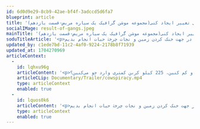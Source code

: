 ```yaml
---
id: 6d0d9e29-8cb9-42ae-bf4f-3adccd5d6fa7
blueprint: article
title: 'تو می‌تونی تغییر ایجاد کنی(مجموعه موشن گرافیک یک سیاره مریض-قسمت یازدهم)'
socialIMage: result-of-gangs.jpeg
mainTitle: 'تو می‌تونی تغییر ایجاد کنی(مجموعه موشن گرافیک یک سیاره مریض-قسمت یازدهم)'
soduTitleArticle: '<p>شاید یه نفری نتونیم جلوی تغییر اقلیم و گرمایش زمین رو بگیریم، اما با آگاه کردن حتی یک نفر درباره‌ی وقایعی که داره اتفاق میوفته، می‌تونیم تغییری در جهت خنک کردن زمین و نجات چرخۀ حیات انجام بدیم.</p><p>اولین قدم فهمیدن چیزیه که بهش می‌گن رد پای کربن! رد پای کربن مقدار گاز دی‌اکسیدکربنیه که ما به طور مستقیم یا غیر مستقیم وارد هوا می‌کنیم.</p>'
updated_by: c1ede7bd-11c2-4af0-9224-2178b8f71939
updated_at: 1704270969
articleContext:
  -
    id: lqhxu96g
    articleContent: '<p>روح‌تون هم خبر نداره اگه از لامپ‌های کم مصرف استفاده کنین، به ازای هر یه دونه لامپ، سالی 225 کیلو کمتر کربن تولید می‌شه! پس نباید از خیر یه لامپ هم بگذریم. یا می‌دونید اگه توی تابستون یا زمستون هر دو درجه‌ای که دمای خونه‌تون رو تغییر بدین و کم کنین، 225 کیلو کربن کمتری وارد جو می‌کنین؟</p><p>احتمالا این رو هم نمی‌دونید که با استفاده از حمل و نقل عمومی چقدر می‌تونید در مصرف سوخت صرفه جویی کنین. این طور بگم: هر 4 لیتر بنزینی که صرفه جویی کنین یعنی 9 کیلو کربن کمتری وارد جو کردید!</p><p>از بازیافت هم نباید غافل شد، چون جلوی تولید دوبارۀ خیلی از چیزها رو می‌گیره و این یعنی انرژی و کربن خیلی کمتر.</p><p>این‌ها راه‌های عمومی و اولیه‌ای هستند که همه باید شروع کنیم. هر کدوم از ما می‌تونه کارهای زیادی برای کوچیک کردن رد پای کربن خودش و خونواده‌ش پیدا کنه.</p><p></p><h2 style="text-align: right;">این یک سرتیتر اصلی است</h2><p></p><p><img src="statamic://asset::lifecycle::screenshot-2023-12-28-at-11.07.08-am.png"></p><p>حسابشو بکنین اگه همه حواس‌شون به رد پایی که از کربن به جا می‌ذارند باشه، چقدر راحت می‌شه جلوی گرمایش لجام گسیختۀ زمین رو بگیریم.</p><p>مهم اینه که متوجه باشیم با همین کارهای به ظاهر کوچیک چقدر می‌تونیم توی نجات چرخۀ حیات تاثیرای بزرگی بزاریم. فقط کافیه هر کس چند درجه تغییر کنه!</p><p><img src="statamic://asset::lifecycle::Documentary/Trailer/cowspiracy.mp4"></p>'
    articleCLip: Documentary/Trailer/cowspiracy.mp4
    type: articleContext
    enabled: true
  -
    id: lquos0k6
    articleContent: '<p>شاید یه نفری نتونیم جلوی تغییر اقلیم و گرمایش زمین رو بگیریم، اما با آگاه کردن حتی یک نفر درباره‌ی وقایعی که داره اتفاق میوفته، می‌تونیم تغییری در جهت خنک کردن زمین و نجات چرخۀ حیات انجام بدیم.</p><p style="text-align: justify;">اولین قدم فهمیدن چیزیه که بهش می‌گن رد پای کربن! رد پای کربن مقدار گاز دی‌اکسیدکربنیه که ما به طور مستقیم یا غیر مستقیم وارد هوا می‌کنیم.</p>'
    type: articleContext
    enabled: true
---
```

